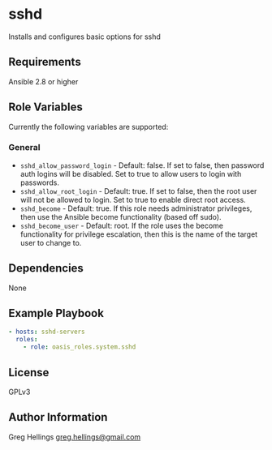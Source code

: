 sshd
===========

Installs and configures basic options for sshd

Requirements
------------

Ansible 2.8 or higher

Role Variables
--------------

Currently the following variables are supported:

### General

* `sshd_allow_password_login` - Default: false. If set to false, then password
  auth logins will be disabled. Set to true to allow users to login with
  passwords.
* `sshd_allow_root_login` - Default: true. If set to false, then the root user
  will not be allowed to login. Set to true to enable direct root access.
* `sshd_become` - Default: true. If this role needs administrator
  privileges, then use the Ansible become functionality (based off sudo).
* `sshd_become_user` - Default: root. If the role uses the become
  functionality for privilege escalation, then this is the name of the target
  user to change to.

Dependencies
------------

None

Example Playbook
----------------

```yaml
- hosts: sshd-servers
  roles:
    - role: oasis_roles.system.sshd
```

License
-------

GPLv3

Author Information
------------------

Greg Hellings <greg.hellings@gmail.com>
